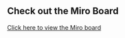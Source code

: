 ## Check out the Miro Board

[Click here to view the Miro board](https://miro.com/app/live-embed/uXjVLdXUQrY=/?moveToViewport=-5973,-951,11666,5582&embedId=356992192426)
